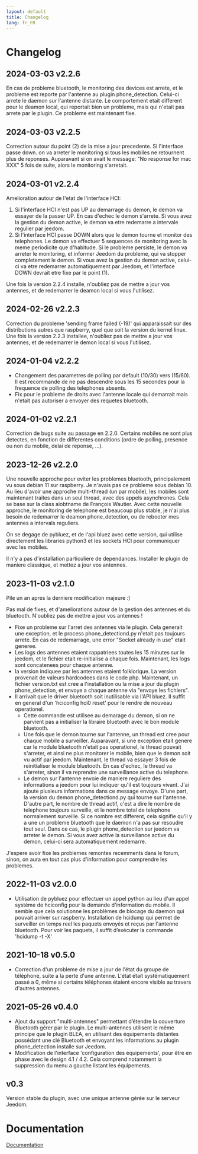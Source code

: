 ```yaml
---
layout: default
title: Changelog
lang: fr_FR
---
```


# Changelog

## 2024-03-03 v2.2.6

En cas de probleme bluetooth, le monitoring des devices est arrete, et le probleme est reporte par l'antenne au plugin phone_detection. Celui-ci arrete le daemon sur l'antenne distante. Le comportement etait different pour le deamon local, qui reportait bien un probleme, mais qui n'etait pas arrete par le plugin. Ce probleme est maintenant fixe.

## 2024-03-03 v2.2.5

Correction autour du point (2) de la mise a jour precedente. Si l'interface passe down. on va arreter le monitoring si
tous les mobiles ne retournent plus de reponses. Auparavant si on avait le message: "No response for mac XXX" 5 fois de suite, alors le monitoring s'arretait.

## 2024-03-01 v2.2.4

Amelioration autour de l'etat de l'interface HCI:

1. Si l'interface HCI n'est pas UP au demarrage du demon, le demon va essayer de la passer UP. En cas d'echec le demon s'arrete. Si vous avez la gestion du demon active, le demon va etre redemarre a intervale regulier par jeedom.
2. Si l'interface HCI passe DOWN alors que le demon tourne et monitor des telephones. Le demon va effectuer 5 sequences de monitoring avec la meme periodicite que d'habitude. Si le probleme persiste, le demon va arreter le monitoring, et informer Jeedom du probleme, qui va stopper completement le demon. Si vous avez la gestion du demon active, celui-ci va etre redemarrer automatiquement par Jeedom, et l'interface DOWN devrait etre fixe par le point (1).

Une fois la version 2.2.4 installe, n'oubliez pas de mettre a jour vos antennes, et de redemarrer le deamon local si vous l'utilisez.

## 2024-02-26 v2.2.3

Correction du probleme 'sending frame failed (-19)' qui apparaissait sur des distributions autres que raspberry, quel que soit la version du kernel linux.
Une fois la version 2.2.3 installee, n'oubliez pas de mettre a jour vos antennes, et de redemarrer le demon local si vous l'utilisez.

## 2024-01-04 v2.2.2

* Changement des parametres de polling par default (10/30) vers (15/60). Il est recommande de ne pas descendre sous les 15 secondes pour la frequence de polling des telephones absents.
* Fix pour le probleme de droits avec l'antenne locale qui demarrait mais n'etait pas autoriser a envoyer des requetes bluetooth.

## 2024-01-02 v2.2.1

Correction de bugs suite au passage en 2.2.0. Certains mobiles ne sont plus detectes, en fonction de differentes
conditions (ordre de polling, presence ou non du mobile, delai de reponse, ...).

## 2023-12-26 v2.2.0

Une nouvelle approche pour eviter les problemes bluetooth, principalement vu sous debian 11 sur raspberry. Je n'avais pas ce probleme sous debian 10.
Au lieu d'avoir une approche multi-thread (un par mobile), les mobiles sont maintenant traites dans un seul thread, avec des appels asynchrones.
Cela se base sur la class aiobtname de François Wautier. Avec cette nouvelle approche, le monitoring de telephone est beaucoup plus stable, je
n'ai plus besoin de redemarrer le deamon phone_detection, ou de rebooter mes antennes a intervals reguliers.

On se degage de pybluez, et de l'api bluez avec cette version, qui utilise directement les libraries python3 et les sockets HCI pour communiquer
avec les mobiles.

Il n'y a pas d'installation particuliere de dependances. Installer le plugin de maniere classique, et mettez a jour vos antennes.

## 2023-11-03 v2.1.0

Pile un an apres la derniere modification majeure :)

Pas mal de fixes, et d'ameliorations autour de la gestion des antennes et du bluetooth. N'oubliez pas de mettre a jour vos antennes !
  
* Fixe un probleme sur l'arret des antennes via le plugin. Cela generait une exception, et le process phone_detectiond.py n'etait pas toujours arrete. En cas de redemarrage, une error "Socket already in use" etait generee.
* Les logs des antennes etaient rappatriees toutes les 15 minutes sur le jeedom, et le fichier etait re-initialise a chaque fois. Maintenant, les logs sont concatenees pour chaque antenne.
* la version indiquee par les antennes etaient folklorique. La version provenait de valeurs hardcodees dans le code php. Maintenant, un fichier version.txt est cree a l'installation ou la mise a jour du plugin phone_detection, et envoye a chaque antenne via "envoye les fichiers".
* Il arrivait que le driver bluetooth soit inutilisable via l'API bluez. Il suffit en general d'un 'hciconfig hci0 reset' pour le rendre de nouveau operationel.
  * Cette commande est utilisee au demarage du demon, si on ne parvient pas a initialiser la libraire bluetooth avec le bon module bluetooth.
  * Une fois que le demon tourne sur l'antenne, un thread est cree pour chaque mobile a surveiller. Auparavant, si une exception etait genere car le module bluetooth n'etait pas operationel, le thread pouvait s'arreter, et ainsi ne plus monitorer le mobile, bien que le demon soit vu actif par jeedom. Maintenant, le thread va essayer 3 fois de reinitialiser le module bluetooth. En cas d'echec, le thread va s'arreter, sinon il va reprendre une surveillance active du telephone.
  * Le demon sur l'antenne envoie de maniere reguliere des informations a jeedom pour lui indiquer qu'il est toujours vivant. J'ai ajoute plusieurs informations dans ce message envoye. D'une part, la version du demon phone_detectiond.py qui tourne sur l'antenne. D'autre part, le nombre de thread actif, c'est a dire le nombre de telephone toujours surveille, et le nombre total de telephone normalement surveille. Si ce nombre est different, cela signifie qu'il y a une un probleme bluetooth que le daemon n'a pas sur resoudre tout seul. Dans ce cas, le plugin phone_detection sur jeedom va arreter le demon. Si vous avez active la surveillance active du demon, celui-ci sera automatiquement redemarre.

J'espere avoir fixe les problemes remontes recemments dans le forum, sinon, on aura en tout cas plus d'information pour comprendre les problemes.
  
## 2022-11-03 v2.0.0

* Utilisation de pybluez pour effectuer un appel python au lieu d'un appel système de hciconfig pour la demande d'information du mobile.
  Il semble que cela solutionne les problèmes de blocage du daemon qui pouvait arriver sur raspberry.
  Installation de hcidump qui permet de surveiller en temps reel les paquets envoyés et reçus par l'antenne bluetooth. Pour voir les paquets, il suffit d’exécuter la commande 'hcidump -t -X'

## 2021-10-18 v0.5.0

* Correction d'un probleme de mise a jour de l'état du groupe de téléphone, suite a la perte d'une antenne. L'état était systématiquement passé a 0, même si certains téléphones étaient encore visible au travers d'autres antennes.

## 2021-05-26 v0.4.0

* Ajout du support "multi-antennes" permettant d’étendre la couverture Bluetooth gérer par le plugin. Le multi-antennes utilisent le même principe que le plugin BLEA, en utilisant des équipements distantes possédant une clé Bluetooth et envoyant les informations au plugin phone_detection installe sur Jeedom.
* Modification de l'interface 'configuration des équipements', pour être en phase avec le design 4.1 / 4.2. Cela comprend notamment la suppression du menu a gauche listant les équipements.

## v0.3

Version stable du plugin, avec une unique antenne gérée sur le serveur Jeedom.

# Documentation

[Documentation]({{site.baseurl}}/)
